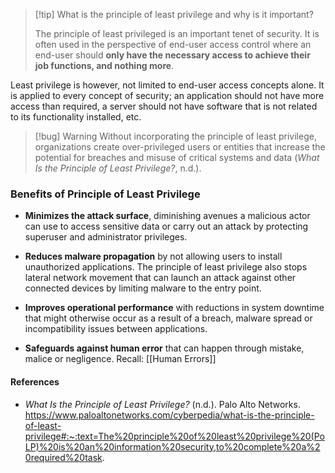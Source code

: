 
>[!tip] What is the principle of least privilege and why is it important?
>
>The principle of least privileged is an important tenet of security. It is often used in the perspective of end-user access control where an end-user should **only have the necessary access to achieve their job functions, and nothing more**.
>

Least privilege is however, not limited to end-user access concepts alone. It is applied to every concept of security; an application should not have more access than required, a server should not have software that is not related to its functionality installed, etc.

>[!bug] Warning
>Without incorporating the principle of least privilege, organizations create over-privileged users or entities that increase the potential for breaches and misuse of critical systems and data (_What Is the Principle of Least Privilege?_, n.d.).

### Benefits of Principle of Least Privilege

- **Minimizes the attack surface**, diminishing avenues a malicious actor can use to access sensitive data or carry out an attack by protecting superuser and administrator privileges.

- **Reduces malware propagation** by not allowing users to install unauthorized applications. The principle of least privilege also stops lateral network movement that can launch an attack against other connected devices by limiting malware to the entry point.

- **Improves operational performance** with reductions in system downtime that might otherwise occur as a result of a breach, malware spread or incompatibility issues between applications.

- **Safeguards against human error** that can happen through mistake, malice or negligence. Recall: [[Human Errors]]

#### References
- _What Is the Principle of Least Privilege?_ (n.d.). Palo Alto Networks. https://www.paloaltonetworks.com/cyberpedia/what-is-the-principle-of-least-privilege#:~:text=The%20principle%20of%20least%20privilege%20(PoLP)%20is%20an%20information%20security,to%20complete%20a%20required%20task.